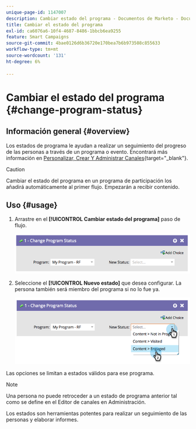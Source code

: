 ```yaml
---
unique-page-id: 1147007
description: Cambiar estado del programa - Documentos de Marketo - Documentación del producto
title: Cambiar el estado del programa
exl-id: ca6076a6-10f4-4687-8486-1bbcb6ea9255
feature: Smart Campaigns
source-git-commit: 4bae0126d6b36720e170bea7b6b973508c855633
workflow-type: tm+mt
source-wordcount: '131'
ht-degree: 6%

---
```


# Cambiar el estado del programa {#change-program-status}

## Información general {#overview}

Los estados de programa le ayudan a realizar un seguimiento del progreso de las personas a través de un programa o evento. Encontrará más información en [Personalizar, Crear Y Administrar Canales](/help/marketo/product-docs/administration/tags/create-a-program-channel.md){target="_blank"}.

>[!CAUTION]
>
>Cambiar el estado del programa en un programa de participación los añadirá automáticamente al primer flujo. Empezarán a recibir contenido.

## Uso {#usage}

1. Arrastre en el **[!UICONTROL Cambiar estado del programa]** paso de flujo.

   ![](assets/image2014-9-22-14-3a43-3a34.png)

1. Seleccione el **[!UICONTROL Nuevo estado]** que desea configurar. La persona también será miembro del programa si no lo fue ya.

   ![](assets/image2014-9-22-14-3a43-3a45.png)

Las opciones se limitan a estados válidos para ese programa.

>[!NOTE]
>
>Una persona no puede retroceder a un estado de programa anterior tal como se define en el Editor de canales en Administración.

Los estados son herramientas potentes para realizar un seguimiento de las personas y elaborar informes.
